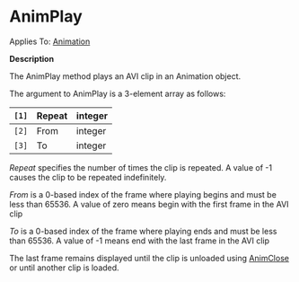



<h1 class="heading"><span class="name">AnimPlay</span></h1>

Applies To: [Animation](./animation.md)


**Description**


The AnimPlay method plays an AVI clip in an Animation object.


The argument to AnimPlay is a 3-element array as follows:


| `[1]` | Repeat | integer |
| --- | --- | ---  |
| `[2]` | From | integer |
| `[3]` | To | integer |


*Repeat* specifies the number of times the clip is repeated. A value of -1 causes the clip to be repeated indefinitely.


*From* is a 0-based index of the frame where playing begins and must be less than 65536. A value of zero means begin with the first frame in the AVI clip


*To* is a 0-based index of the frame where playing ends and must be less than 65536. A value of -1 means end with the last frame in the AVI clip


The last frame remains displayed until the clip is unloaded using [AnimClose](./animclose.md) or until another clip is loaded.


